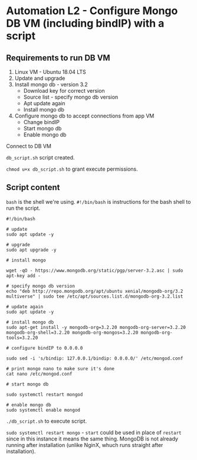 # Automation L2 - Configure Mongo DB VM (including bindIP) with a script

## Requirements to run DB VM
1. Linux VM - Ubuntu 18.04 LTS
2. Update and upgrade
3. Install mongo db - version 3.2
    - Download key for correct version
    - Source list - specify mongo db version
    - Apt update again
    - Install mongo db
4. Configure mongo db to accept connections from app VM
   - Change bindIP
   - Start mongo db
   - Enable mongo db
    

Connect to DB VM

`db_script.sh` script created.

`chmod u+x db_script.sh` to grant execute permissions.

## Script content
`bash` is the shell we're using. `#!/bin/bash` is instructions for the bash shell to run the script.

```
#!/bin/bash

# update
sudo apt update -y

# upgrade
sudo apt upgrade -y

# install mongo

wget -qO - https://www.mongodb.org/static/pgp/server-3.2.asc | sudo apt-key add -

# specify mongo db version
echo "deb http://repo.mongodb.org/apt/ubuntu xenial/mongodb-org/3.2 multiverse" | sudo tee /etc/apt/sources.list.d/mongodb-org-3.2.list

# update again
sudo apt update -y

# install mongo db
sudo apt-get install -y mongodb-org=3.2.20 mongodb-org-server=3.2.20 mongodb-org-shell=3.2.20 mongodb-org-mongos=3.2.20 mongodb-org-tools=3.2.20

# configure bindIP to 0.0.0.0

sudo sed -i 's/bindip: 127.0.0.1/bindip: 0.0.0.0/' /etc/mongod.conf

# print mongo nano to make sure it's done
cat nano /etc/mongod.conf

# start mongo db

sudo systemctl restart mongod

# enable mongo db
sudo systemctl enable mongod
```
`./db_script.sh` to execute script.

`sudo systemctl restart mongo` - `start` could be used in place of `restart` since in this instance it means the same thing. MongoDB is not already running after installation (unlike NginX, whuch runs straight after installation).